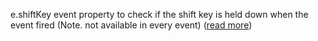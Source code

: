 e.shiftKey event property to check if the shift key is held down when
the event fired (Note. not available in every event) ([read more](https://stackoverflow.com/questions/1828613/check-if-a-key-is-down0))
